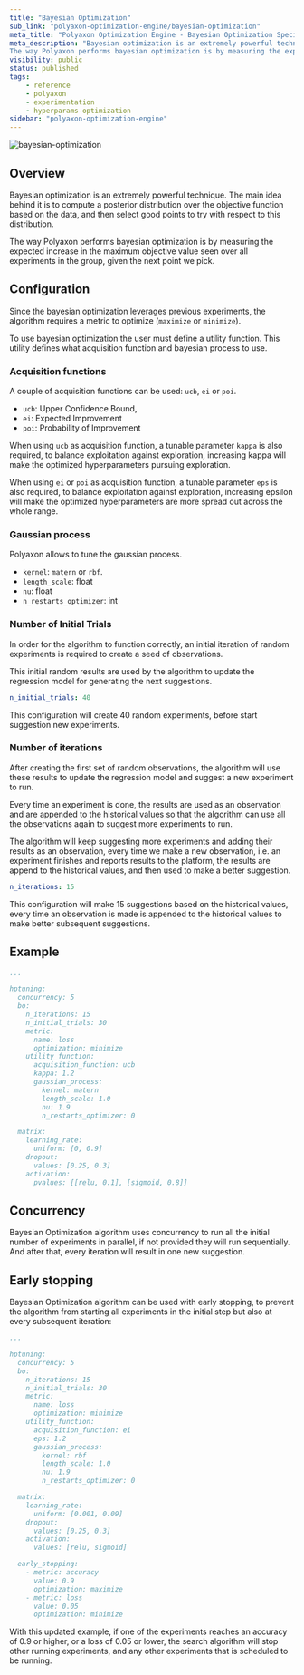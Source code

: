 ```yaml
---
title: "Bayesian Optimization"
sub_link: "polyaxon-optimization-engine/bayesian-optimization"
meta_title: "Polyaxon Optimization Engine - Bayesian Optimization Specification - Polyaxon References"
meta_description: "Bayesian optimization is an extremely powerful technique. The main idea behind it is to compute a posterior distribution over the objective function based on the data, and then select good points to try with respect to this distribution. 
The way Polyaxon performs bayesian optimization is by measuring the expected increase in the maximum objective value seen over all experiments in the group, given the next point we pick."
visibility: public
status: published
tags:
    - reference
    - polyaxon
    - experimentation
    - hyperparams-optimization
sidebar: "polyaxon-optimization-engine"
---
```


![bayesian-optimization](../../../content/images/references/optimization-engine/bayesian-optimization.png)

## Overview 

Bayesian optimization is an extremely powerful technique.
The main idea behind it is to compute a posterior distribution over the objective function based on the data,
and then select good points to try with respect to this distribution.

The way Polyaxon performs bayesian optimization is by measuring the expected increase in the maximum objective value
seen over all experiments in the group, given the next point we pick.

## Configuration

Since the bayesian optimization leverages previous experiments, the algorithm requires a metric to optimize (`maximize` or `minimize`).

To use bayesian optimization the user must define a utility function. This utility defines what acquisition function and bayesian process to use.

### Acquisition functions

A couple of acquisition functions can be used: `ucb`, `ei` or `poi`.

  * `ucb`: Upper Confidence Bound,
  * `ei`: Expected Improvement
  * `poi`: Probability of Improvement

When using `ucb` as acquisition function, a tunable parameter `kappa` is also required, to balance exploitation
against exploration, increasing kappa will make the optimized hyperparameters pursuing exploration.

When using `ei` or `poi` as acquisition function, a tunable parameter `eps` is also required,
to balance exploitation against exploration, increasing epsilon will
make the optimized hyperparameters are more spread out across the whole range.

### Gaussian process

Polyaxon allows to tune the gaussian process.

 * `kernel`: `matern` or `rbf`.
 * `length_scale`: float
 * `nu`: float
 * `n_restarts_optimizer`: int


### Number of Initial Trials

In order for the algorithm to function correctly, an initial iteration of random experiments is required to create a seed of observations.

This initial random results are used by the algorithm to update the regression model for generating the next suggestions.

```yaml
n_initial_trials: 40
```

This configuration will create 40 random experiments, before start suggestion new experiments.

### Number of iterations 

After creating the first set of random observations, the algorithm will use these results to update the regression model and suggest a new experiment to run.

Every time an experiment is done, the results are used as an observation and are appended to the historical values so that the algorithm can use all the observations again to suggest more experiments to run.

The algorithm will keep suggesting more experiments and adding their results as an observation, every time we make a new observation, 
i.e. an experiment finishes and reports results to the platform, the results are append to the historical values, and then used to make a better suggestion.

```yaml
n_iterations: 15
```

This configuration will make 15 suggestions based on the historical values, every time an observation is made is appended to the historical values to make better subsequent suggestions. 

## Example


```yaml
...

hptuning:
  concurrency: 5
  bo:
    n_iterations: 15
    n_initial_trials: 30
    metric:
      name: loss
      optimization: minimize
    utility_function:
      acquisition_function: ucb
      kappa: 1.2
      gaussian_process:
        kernel: matern
        length_scale: 1.0
        nu: 1.9
        n_restarts_optimizer: 0

  matrix:
    learning_rate:
      uniform: [0, 0.9]
    dropout:
      values: [0.25, 0.3]
    activation:
      pvalues: [[relu, 0.1], [sigmoid, 0.8]]
```

## Concurrency

Bayesian Optimization algorithm uses concurrency to run all the initial number of experiments in parallel, if not provided they will run sequentially. 
And after that, every iteration will result in one new suggestion.

## Early stopping

Bayesian Optimization algorithm can be used with early stopping, to prevent the algorithm from starting all experiments in the initial step but also at every subsequent iteration: 

```yaml
...

hptuning:
  concurrency: 5
  bo:
    n_iterations: 15
    n_initial_trials: 30
    metric:
      name: loss
      optimization: minimize
    utility_function:
      acquisition_function: ei
      eps: 1.2
      gaussian_process:
        kernel: rbf
        length_scale: 1.0
        nu: 1.9
        n_restarts_optimizer: 0

  matrix:
    learning_rate:
      uniform: [0.001, 0.09]
    dropout:
      values: [0.25, 0.3]
    activation:
      values: [relu, sigmoid]

  early_stopping:
    - metric: accuracy
      value: 0.9
      optimization: maximize
    - metric: loss
      value: 0.05
      optimization: minimize
```

With this updated example, if one of the experiments reaches an accuracy of 0.9 or higher, or a loss of 0.05 or lower, the search algorithm will stop other running experiments, 
and any other experiments that is scheduled to be running.
